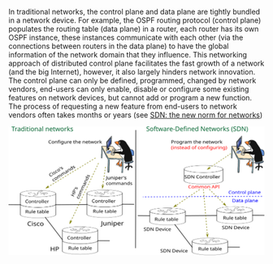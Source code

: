 In traditional networks, the control plane and data plane are tightly bundled in a network device. For example, the OSPF routing protocol (control plane) populates the routing table (data plane) in a router, each router has its own OSPF instance, these instances communicate with each other (via the connections between routers in the data plane) to have the global information of the network domain that they influence. 
This networking approach of distributed control plane facilitates the fast growth of a network (and the big Internet), however, it also largely  hinders network innovation. The control plane can only be defined, programmed, changed by network vendors, end-users can only enable, disable or configure some existing features on network devices, but cannot add or program a new function. The process of requesting a new feature from end-users to network vendors often takes months or years (see [SDN: the new norm for networks](https://opennetworking.org/wp-content/uploads/2011/09/wp-sdn-newnorm.pdf))

![traditional network vs SDN](traditionalnetworkvssdn.svg)

